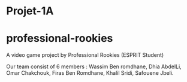 # Projet-1A
# professional-rookies
A video game project by Professional Rookies (ESPRIT Student)

Our team consist of 6 members :
  Wassim Ben romdhane, 
  Dhia AbdelLi, 
  Omar Chakchouk, 
  Firas Ben Romdhane, 
  Khalil Sridi, 
  Safouene Jbeli.
